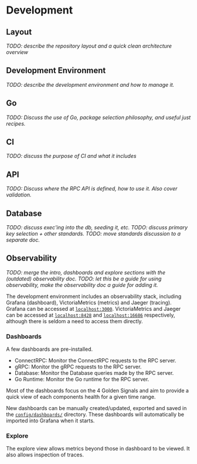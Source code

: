 # Development

## Layout

_TODO: describe the repository layout and a quick clean architecture overview_

## Development Environment

_TODO: describe the development environment and how to manage it._

## Go

_TODO: Discuss the use of Go, package selection philosophy, and useful just recipes._

## CI

_TODO: discuss the purpose of CI and what it includes_

## API

_TODO: Discuss where the RPC API is defined, how to use it. Also cover validation._

## Database

_TODO: discuss exec'ing into the db, seeding it, etc._
_TODO: discuss primary key selection + other standards._
_TODO: move standards discussion to a separate doc._

## Observability

_TODO: merge the intro, dashboards and explore sections with the (outdated) observability doc._
_TODO: let this be a guide for using observability, make the observability doc a guide for adding it._

The development environment includes an observability stack, including Grafana (dashboard),
VictoriaMetrics (metrics) and Jaeger (tracing). Grafana can be accessed at [`localhost:3000`].
VictoriaMetrics and Jaeger can be accessed at [`localhost:8428`] and [`localhost:16686`]
respectively, although there is seldom a need to access them directly.

[`localhost:3000`]: http://localhost:3000
[`localhost:8428`]: http://localhost:8428
[`localhost:16686`]: http://localhost:16686

### Dashboards

A few dashboards are pre-installed.

- ConnectRPC: Monitor the ConnectRPC requests to the RPC server.
- gRPC: Monitor the gRPC requests to the RPC server.
- Database: Monitor the Database queries made by the RPC server.
- Go Runtime: Monitor the Go runtime for the RPC server.

Most of the dashboards focus on the 4 Golden Signals and aim to provide a quick view of each
components health for a given time range.

New dashboards can be manually created/updated, exported and saved in the [`config/dashboards/`]
directory. These dashboards will automatically be imported into Grafana when it starts.

[`config/dashboards/`]: ../config/dashboards/

### Explore

The explore view allows metrics beyond those in dashboard to be viewed. It also allows inspection of
traces.

<!--

TODO: make observability doc into a standard for adding o11y, let this be a usage guide.

### Logs

_Discuss guidelines for logs._

### Metrics

_Discuss guidelines for metrics._

### Traces

_Discuss guidelines for traces._

-->
